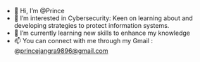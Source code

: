 - 👋 Hi, I’m @Prince
- 👀 I’m interested in Cybersecurity: Keen on learning about and developing strategies to protect information systems.
- 🌱 I’m currently learning new skills to enhance my knowledge
- 📫 You can connect with me through my Gmail : @princejangra9896@gmail.com

<!---
Jaani01/Jaani01 is a ✨ special ✨ repository because its `README.md` (this file) appears on your GitHub profile.
You can click the Preview link to take a look at your changes.
--->
